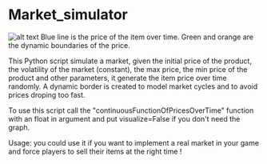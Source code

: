 # Market_simulator

![alt text](https://github.com/Multielio/Market_simulator/blob/master/example.png)
Blue line is the price of the item over time.
Green and orange are the dynamic boundaries of the price.


This Python script simulate a market, given the initial price of the product, the volatility of the market (constant), the max price, the min price of the product and other parameters, it generate the item price over time randomly.
A dynamic border is created to model market cycles and to avoid prices droping too fast.

To use this script call the "continuousFunctionOfPricesOverTime" function with an float in argument and put visualize=False if you don't need the graph.

Usage: you could use it if you want to implement a real market in your game and force players to sell their items at the right time !
